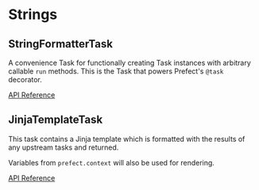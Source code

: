 # Strings

## StringFormatterTask <Badge text="task"/>

A convenience Task for functionally creating Task instances with arbitrary callable `run` methods. This is the Task that powers Prefect's `@task` decorator.

[API Reference](/api/tasks/strings.html#prefect-tasks-templates-strings-stringformattertask)

## JinjaTemplateTask <Badge text="task"/>

This task contains a Jinja template which is formatted with the results of any upstream tasks and returned.

Variables from `prefect.context` will also be used for rendering.

[API Reference](/api/tasks/strings.html#prefect-tasks-templates-jinja2-jinjatemplatetask)
